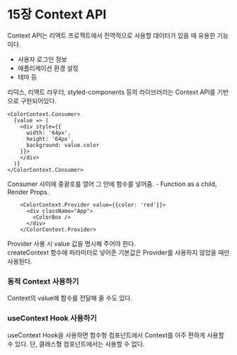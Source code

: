 # 15장 Context API
Context API는 리액트 프로젝트에서 전역적으로 사용할 데이터가 있을 때 유용한 기능이다.
- 사용자 로그인 정보
- 애플리케이션 환경 설정
- 테마 등

리덕스, 리액트 라우터, styled-components 등의 라이브러리는 Context API를 기반으로 구현되어있다.
```
<ColorContext.Consumer>
  {value => (
    <div style={{
      width: '64px',
      height: '64px',
      background: value.color
    }}>
    </div>
  )}
</ColorContext.Consumer>
```
Consumer 사이에 중괄호를 열어 그 안에 함수를 넣어줌. - Function as a child, Render Props.

```
    <ColorContext.Provider value={{color: 'red'}}>
      <div className="App">
        <ColorBox />
      </div>
    </ColorContext.Provider>
```
Provider 사용 시 value 값을 명시해 주어야 한다.<br/>
createContext 함수에 파라미터로 넣어준 기본값은 Provider를 사용하지 않았을 때만 사용된다.

### 동적 Context 사용하기
Context의 value에 함수를 전달해 줄 수도 있다.

### useContext Hook 사용하기
useContext Hook을 사용하면 함수형 컴포넌트에서 Context를 아주 편하게 사용할 수 있다. 단, 클래스형 컴포넌트에서는 사용할 수 없다.

